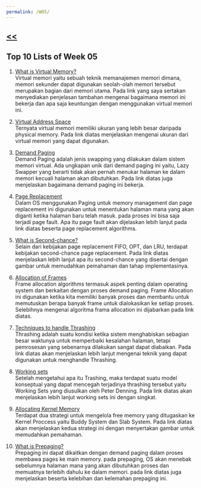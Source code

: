 ```yaml
---
permalink: /W05/
---
```

## [<<](../)

## Top 10 Lists of Week 05
1. [What is Virtual Memory?](https://searchstorage.techtarget.com/definition/virtual-memory)<br>
Virtual memori yaitu sebuah teknik memanajemen memori dimana, memori sekunder dapat digunakan seolah-olah memori tersebut merupakan bagian dari memori utama. Pada link yang saya sertakan menyediakan penjelasan tambahan mengenai bagaimana memori ini bekerja dan apa saja keuntungan dengan menggunakan virtual memori ini.

2. [Virtual Address Space](https://docs.microsoft.com/en-us/windows/win32/memory/virtual-address-space)<br>
Ternyata virtual memori memiliki ukuran yang lebih besar daripada physical memory. Pada link diatas menjelaskan mengenai ukuran dari virtual memori yang dapat digunakan.

3. [Demand Paging](https://www.interserver.net/tips/kb/virtual-memory-demand-paging/)<br>
Demand Paging adalah jenis swapping yang dilakukan dalam sistem memori virtual. Ada ungkapan unik dari demand paging ini yaitu, Lazy Swapper yang berarti tidak akan pernah menukar halaman ke dalam memori kecuali halaman akan dibutuhkan. Pada link diatas juga menjelaskan bagaimana demand paging ini bekerja.

4. [Page Replacement](https://www.geeksforgeeks.org/page-replacement-algorithms-in-operating-systems/)<br>
Dalam OS menggunakan Paging untuk memory management dan page replacement ini digunakan untuk menentukan halaman mana yang akan diganti ketika halaman baru telah masuk. pada proses ini bisa saja terjadi page fault. Apa itu page fault akan dijelaskan lebih lanjut pada link diatas beserta page replacement algorithms.

5. [What is Second-chance?](http://www.mathcs.emory.edu/~cheung/Courses/355/Syllabus/9-virtual-mem/SC-replace.html)<br>
Selain dari kebijakan page replacement FIFO, OPT, dan LRU, terdapat kebijakan second-chance page replacement. Pada link diatas menjelaskan lebih lanjut apa itu second-chance yang disertai dengan gambar untuk memudahkan pemahaman dan tahap implementasinya.

6. [Allocation of Frames](https://www.geeksforgeeks.org/operating-system-allocation-frames/)<br>
Frame allocation algorithms termasuk aspek penting dalam operating system dan berkaitan dengan proses demand paging. Frame Allocation ini digunakan ketika kita memiliki banyak proses dan membantu untuk memutuskan berapa banyak frame untuk dialokasikan ke setiap proses. Selebihnya mengenai algoritma frama allocation ini dijabarkan pada link diatas.

7. [Techniques to handle Thrashing](https://www.geeksforgeeks.org/techniques-to-handle-thrashing/)<br>
Thrashing adalah suatu kondisi ketika sistem menghabiskan sebagian besar waktunya untuk memperbaiki kesalahan halaman, tetapi pemrosesan yang sebenarnya dilakukan sangat dapat diabaikan. Pada link diatas akan menjelaskan lebih lanjut mengenai teknik yang dapat digunakan untuk menghandle Thrashing.

8. [Working sets](https://web.stanford.edu/~ouster/cgi-bin/cs140-winter12/lecture.php?topic=thrashing)<br>
Setelah mengetahui apa itu Trashing, maka terdapat suatu model konseptual yang dapat mencegah terjadinya thrashing tersebut yaitu Working Sets yang diusulkan oleh Peter Denning. Pada link diatas akan menjelaskan lebih lanjut working sets ini dengan singkat.

9. [Allocating Kernel Memory](https://www.geeksforgeeks.org/operating-system-allocating-kernel-memory-buddy-system-slab-system/)<br>
Terdapat dua strategi untuk mengelola free memory yang ditugaskan ke Kernel Proccess yaitu Buddy System dan Slab System. Pada link diatas akan menjelaskan kedua strategi ini dengan menyertakan gambar untuk memudahkan pemahaman.

10. [What is Prepaging?](https://afteracademy.com/blog/what-are-demand-paging-and-pre-paging)<br>
Prepaging ini dapat dikaitkan dengan demand paging dalam proses membawa pages ke main memory. pada prepaging, OS akan menebak sebelumnya halaman mana yang akan dibutuhkan proses dan memuatnya terlebih dahulu ke dalam memori. pada link diatas juga menjelaskan beserta kelebihan dan kelemahan prepaging ini.
